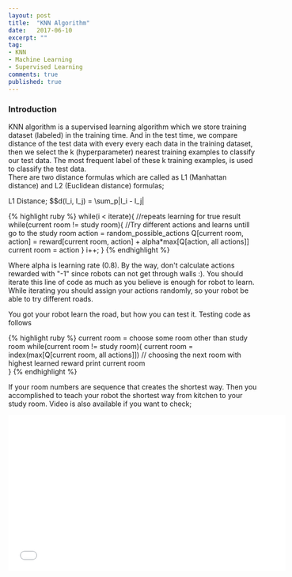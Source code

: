 ```yaml
---
layout: post
title:  "KNN Algorithm"
date:   2017-06-10
excerpt: ""
tag:
- KNN
- Machine Learning
- Supervised Learning
comments: true
published: true
---
```

### Introduction
KNN algorithm is a supervised learning algorithm which we store training dataset (labeled) in the training time. And in the test time, we compare distance of the test data with every
every each data in the training dataset, then we select the k (hyperparameter) nearest training examples to classify our test data. The most frequent label of these k training examples, is used to classify
the test data.   
There are two distance formulas which are called as L1 (Manhattan distance) and L2 (Euclidean distance) formulas;
 
L1 Distance;
$$d(I_i, I_j) = \sum_p|I_i - I_j|

{% highlight ruby %}
while(i < iterate){ //repeats learning for true result 
  while(current room != study room){ //Try different actions and learns untill go to the study room
        action = random_possible_actions
        Q[current room, action] = reward[current room, action] + alpha*max[Q[action, all actions]]
        current room = action
}
i++;
}
{% endhighlight %}

Where alpha is learning rate (0.8). By the way, don't calculate actions rewarded with "-1" since robots can not get through walls :). You should iterate this line of code 
as much as you believe is enough for robot to learn. While iterating you should assign your  actions randomly, so your robot be able to try different roads.

You got your robot learn the road, but how you can test it. Testing code as follows

{% highlight ruby %}
current room = choose some room other than study room
while(current room != study room){
     current room = index(max[Q[current room, all actions]]) // choosing the next room with highest learned reward
     print current room   
 }
{% endhighlight %}

If your room numbers are sequence that creates the shortest way. Then you accomplished to teach your robot the shortest way from kitchen
to your study room. 
Video is also available if you want to check; 

<iframe width="560" height="315" src="//www.youtube.com/embed/uvj-GhsljyA" frameborder="0"> </iframe>
